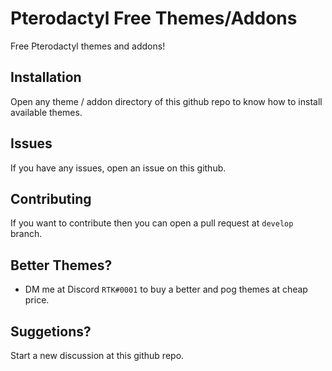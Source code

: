 # Pterodactyl Free Themes/Addons
Free Pterodactyl themes and addons!

## Installation
Open any theme / addon directory of this github repo to know how to install available themes.

## Issues
If you have any issues, open an issue on this github.

## Contributing 
If you want to contribute then you can open a pull request at `develop` branch.

## Better Themes?
- DM me at Discord `RTK#0001` to buy a better and pog themes at cheap price.

## Suggetions?
Start a new discussion at this github repo.

